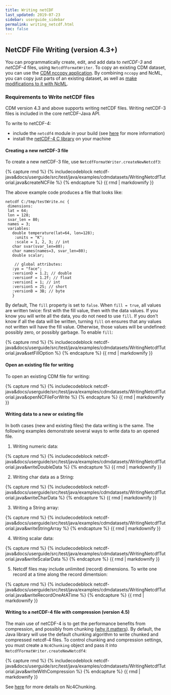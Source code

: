 ```yaml
---
title: Writing netCDF
last_updated: 2019-07-23
sidebar: userguide_sidebar
permalink: writing_netcdf.html
toc: false
---
```


## NetCDF File Writing (version 4.3+)

You can programmatically create, edit, and add data to *netCDF-3* and *netCDF-4* files, using `NetcdfFormatWriter`.
To copy an existing CDM dataset, you can use the [CDM nccopy application](cdm_utility_programs.html). 
By combining `nccopy` and NcML, you can copy just parts of an existing dataset, as well as [make modifications to it with NcML](ncml_overview.html).

### Requirements to Write netCDF files
CDM version 4.3 and above supports writing netCDF files. Writing netCDF-3 files is included in the core netCDF-Java API. 
 
To write to netCDF-4:
* include the `netcdf4` module in your build (see [here](using_netcdf_java_artifacts.html) for more information)
* install the [netCDF-4 C library](netcdf4_c_library.html) on your machine

#### Creating a new netCDF-3 file

To create a new netCDF-3 file, use `NetcdfFormatWriter.createNewNetcdf3`:

{% capture rmd %}
{% includecodeblock netcdf-java&docs/userguide/src/test/java/examples/cdmdatasets/WritingNetcdfTutorial.java&createNCFile %}
{% endcapture %}
{{ rmd | markdownify }}

The above example code produces a file that looks like:

~~~
netcdf C:/tmp/testWrite.nc {
 dimensions:
 lat = 64;
 lon = 128;
 svar_len = 80;
 names = 3;
 variables:
   double temperature(lat=64, lon=128);
    :units = "K";
    :scale = 1, 2, 3; // int
   char svar(svar_len=80);
   char names(names=3, svar_len=80);
   double scalar;
    
    // global attributes:
   :yo = "face";
   :versionD = 1.2; // double
   :versionF = 1.2f; // float
   :versionI = 1; // int
   :versionS = 2S; // short
   :versionB = 3B; // byte
   }
~~~

By default, The `fill` property is set to `false`. When `fill = true`, all values are written twice: first with the fill value, then with the data values. 
If you know you will write all the data, you do not need to use `fill`. If you don't know if all the data will be written, 
turning `fill` on ensures that any values not written will have the fill value. 
Otherwise, those values will be undefined: possibly zero, or possibly garbage. To enable `fill`:

{% capture rmd %}
{% includecodeblock netcdf-java&docs/userguide/src/test/java/examples/cdmdatasets/WritingNetcdfTutorial.java&setFillOption %}
{% endcapture %}
{{ rmd | markdownify }}

#### Open an existing file for writing

To open an existing CDM file for writing:

{% capture rmd %}
{% includecodeblock netcdf-java&docs/userguide/src/test/java/examples/cdmdatasets/WritingNetcdfTutorial.java&openNCFileForWrite %}
{% endcapture %}
{{ rmd | markdownify }}

#### Writing data to a new or existing file

In both cases (new and existing files) the data writing is the same. 
The following examples demonstrate several ways to write data to an opened file.

1) Writing numeric data:

{% capture rmd %}
{% includecodeblock netcdf-java&docs/userguide/src/test/java/examples/cdmdatasets/WritingNetcdfTutorial.java&writeDoubleData %}
{% endcapture %}
{{ rmd | markdownify }}

2) Writing char data as a String:

{% capture rmd %}
{% includecodeblock netcdf-java&docs/userguide/src/test/java/examples/cdmdatasets/WritingNetcdfTutorial.java&writeCharData %}
{% endcapture %}
{{ rmd | markdownify }}

3) Writing a String array:

{% capture rmd %}
{% includecodeblock netcdf-java&docs/userguide/src/test/java/examples/cdmdatasets/WritingNetcdfTutorial.java&writeStringArray %}
{% endcapture %}
{{ rmd | markdownify }}

4) Writing scalar data:

{% capture rmd %}
{% includecodeblock netcdf-java&docs/userguide/src/test/java/examples/cdmdatasets/WritingNetcdfTutorial.java&writeScalarData %}
{% endcapture %}
{{ rmd | markdownify }}
 
5) Netcdf files may include unlimited (record) dimensions. To write one record at a time along the record dimentsion:

{% capture rmd %}
{% includecodeblock netcdf-java&docs/userguide/src/test/java/examples/cdmdatasets/WritingNetcdfTutorial.java&writeRecordOneAtATime %}
{% endcapture %}
{{ rmd | markdownify }}

#### Writing to a netCDF-4 file with compression (version 4.5)

The main use of netCDF-4 is to get the performance benefits from compression, and possibly from chunking 
([why it matters](https://www.unidata.ucar.edu/blogs/developer/en/entry/chunking_data_why_it_matters)). 
By default, the Java library will use the default chunking algorithm to write chunked and compressed netcdf-4 files. 
To control chunking and compression settings, you must create a `Nc4Chunking` object and pass it into `NetcdfFormatWriter.createNewNetcdf4`:

{% capture rmd %}
{% includecodeblock netcdf-java&docs/userguide/src/test/java/examples/cdmdatasets/WritingNetcdfTutorial.java&writeWithCompression %}
{% endcapture %}
{{ rmd | markdownify }}
  
See [here](netcdf4_c_library.html#writing-netcdf-4-files) for more details on Nc4Chunking.
